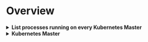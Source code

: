 # Overview 

<details>
<summary>
<b>List processes running on every Kubernetes Master</b>
</summary>
1. kube-apiserver
2. kube-controller-manager
3. kube-scheduler

<img src="paste-d842301571ce981466b41d198776a3b6b0df20e8.jpg">
</details>

<details>
<summary>
<b>Kubernetes Master</b>
</summary>
kube-controller-manager
kube-apiserverkube-scheduler
Uses and provides the following communication:
<ul><li>fetch pod logs.</li><li>kubectl-attach</li><li>kubectl port-forward</li><li>SSH tunnel</li></ul>
</details>

